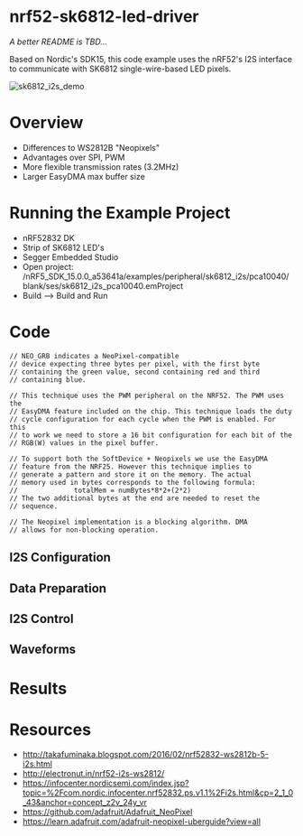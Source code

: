 # nrf52-sk6812-led-driver
*A better README is TBD...*

Based on Nordic's SDK15, this code example uses the nRF52's I2S interface to communicate with SK6812 single-wire-based LED pixels.

![sk6812_i2s_demo](https://user-images.githubusercontent.com/1174029/41619371-d81626dc-73ba-11e8-8d70-bb192ae76be1.jpg)

# Overview
- Differences to WS2812B "Neopixels"
- Advantages over SPI, PWM
- More flexible transmission rates (3.2MHz)
- Larger EasyDMA max buffer size

# Running the Example Project
- nRF52832 DK
- Strip of SK6812 LED's
- Segger Embedded Studio
- Open project:
/nRF5_SDK_15.0.0_a53641a/examples/peripheral/sk6812_i2s/pca10040/blank/ses/sk6812_i2s_pca10040.emProject
- Build --> Build and Run


# Code
```
// NEO_GRB indicates a NeoPixel-compatible
// device expecting three bytes per pixel, with the first byte
// containing the green value, second containing red and third
// containing blue.

// This technique uses the PWM peripheral on the NRF52. The PWM uses the
// EasyDMA feature included on the chip. This technique loads the duty 
// cycle configuration for each cycle when the PWM is enabled. For this 
// to work we need to store a 16 bit configuration for each bit of the
// RGB(W) values in the pixel buffer.

// To support both the SoftDevice + Neopixels we use the EasyDMA
// feature from the NRF25. However this technique implies to
// generate a pattern and store it on the memory. The actual
// memory used in bytes corresponds to the following formula:
//              totalMem = numBytes*8*2+(2*2)
// The two additional bytes at the end are needed to reset the
// sequence.

// The Neopixel implementation is a blocking algorithm. DMA
// allows for non-blocking operation.
```

## I2S Configuration

## Data Preparation

## I2S Control

## Waveforms


# Results


# Resources
- http://takafuminaka.blogspot.com/2016/02/nrf52832-ws2812b-5-i2s.html
- http://electronut.in/nrf52-i2s-ws2812/
- https://infocenter.nordicsemi.com/index.jsp?topic=%2Fcom.nordic.infocenter.nrf52832.ps.v1.1%2Fi2s.html&cp=2_1_0_43&anchor=concept_z2v_24y_vr
- https://github.com/adafruit/Adafruit_NeoPixel
- https://learn.adafruit.com/adafruit-neopixel-uberguide?view=all

